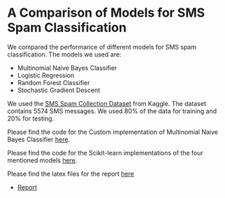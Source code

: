 # A Comparison of Models for SMS Spam Classification

We compared the performance of different models for SMS spam classification. The models we used are:
- Multinomial Naive Bayes Classifier
- Logistic Regression
- Random Forest Classifier
- Stochastic Gradient Descent

We used the [SMS Spam Collection Dataset](https://www.kaggle.com/uciml/sms-spam-collection-dataset) from Kaggle.
The dataset contains 5574 SMS messages.
We used 80% of the data for training and 20% for testing.

Please find the code for the Custom implementation of Multinomial Naive Bayes Classifier [here](SMSSpamClassification-CustomImplementation.ipynb).

Please find the code for the Scikit-learn implementations of the four mentioned models [here](SMSSpamClassficiation-BuiltIn.ipynb).

Please find the latex files for the report [here](./latex)
 - [Report](./latex/main.tex)
